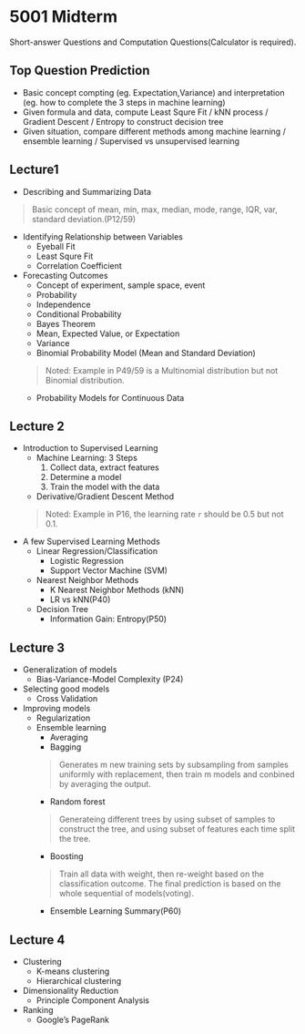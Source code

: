 # 5001 Midterm
Short-answer Questions and Computation Questions(Calculator is required).

## Top Question Prediction
- Basic concept compting (eg. Expectation,Variance) and interpretation (eg. how to complete the 3 steps in machine learning)
- Given formula and data, compute Least Squre Fit / kNN process / Gradient Descent / Entropy to construct decision tree
- Given situation, compare different methods among machine learning / ensemble learning / Supervised vs unsupervised learning


## Lecture1
- Describing and Summarizing Data
> Basic concept of mean, min, max, median, mode, range, IQR, var, standard deviation.(P12/59)
- Identifying Relationship between Variables
    - Eyeball Fit
    - Least Squre Fit
    - Correlation Coefficient
- Forecasting Outcomes
    + Concept of experiment, sample space, event
    + Probability
    + Independence
    + Conditional Probability
    + Bayes Theorem
    + Mean, Expected Value, or Expectation
    + Variance
    + Binomial Probability Model (Mean and Standard Deviation)
    > Noted: Example in P49/59 is a Multinomial distribution but not Binomial distribution.
    + Probability Models for Continuous Data

## Lecture 2
- Introduction to Supervised Learning
    + Machine Learning:   3   Steps
        1.  Collect data,   extract features
        2.  Determine a model
        3.  Train the model with the data
    + Derivative/Gradient Descent Method
    >Noted: Example in P16,  the learning rate `r` should be 0.5 but not 0.1.
- A few Supervised Learning Methods
    - Linear Regression/Classification
        + Logistic Regression
        + Support Vector Machine (SVM)
    - Nearest Neighbor Methods
        + K Nearest Neighbor Methods (kNN)
        + LR vs kNN(P40)
    - Decision Tree
        + Information Gain: Entropy(P50)

## Lecture 3
- Generalization  of  models
    - Bias-Variance-Model Complexity (P24)
- Selecting good models
    - Cross Validation
- Improving models
    + Regularization
    + Ensemble learning
        + Averaging
        + Bagging
        > Generates m new training sets by subsampling from samples uniformly with replacement, then train m models and conbined by averaging the output.
        + Random forest
        > Generateing different trees by using subset of samples to construct the tree, and using subset of features each time split the tree.  
        + Boosting
        > Train all data with weight, then re-weight based on the classification outcome. The final prediction is based on the whole sequential of models(voting).
        - Ensemble Learning Summary(P60)

## Lecture 4
- Clustering
    - K-means clustering
    - Hierarchical clustering
- Dimensionality Reduction
    - Principle Component Analysis
- Ranking
    - Google’s PageRank
